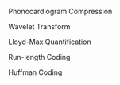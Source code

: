 Phonocardiogram Compression

Wavelet Transform

Lloyd-Max Quantification

Run-length Coding

Huffman Coding
